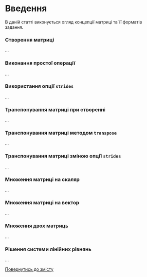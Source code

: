 # Введення

В даній статті виконується огляд концепції матриці та її форматів задання.

### Створення матриці

...

### Виконання простої операції

...

### Використання опції `strides`

...

### Транспонування матриці при створенні

...

### Транспонування матриці методом `transpose`

...

### Транспонування матриці зміною опції `strides`

...

### Множення матриці на скаляр

...

### Множення матриці на вектор

...

### Множення двох матриць

...

### Рішення системи лінійних рівнянь

...

[Повернутись до змісту](../README.md#Туторіали)
